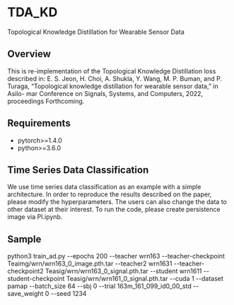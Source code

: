 # TDA_KD
Topological Knowledge Distillation for Wearable Sensor Data

## Overview
This is re-implementation of the Topological Knowledge Distillation loss described in:
E. S. Jeon, H. Choi, A. Shukla, Y. Wang, M. P. Buman, and P. Turaga,
“Topological knowledge distillation for wearable sensor data,” in Asilo-
mar Conference on Signals, Systems, and Computers, 2022, proceedings
Forthcoming.

## Requirements
* pytorch>=1.4.0
* python>=3.6.0

## Time Series Data Classification
We use time series data classification as an example with a simple architecture. In order to reproduce the results described on the paper, please modify the hyperparameters. The users can also change the data to other dataset at their interest.
To run the code, please create persistence image via PI.ipynb.

## Sample
python3 train_ad.py --epochs 200 --teacher wrn163 --teacher-checkpoint Teaimg/wrn/wrn163_0_image.pth.tar --teacher2 wrn1631 --teacher-checkpoint2 Teasig/wrn/wrn163_0_signal.pth.tar --student wrn1611 --student-checkpoint Teasig/wrn/wrn161_0_signal.pth.tar --cuda 1 --dataset pamap --batch_size 64 --sbj 0 --trial 163m_161_099_id0_00_std --save_weight 0 --seed 1234

